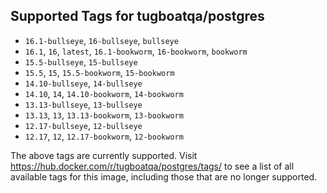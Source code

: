 ## Supported Tags for tugboatqa/postgres

* `16.1-bullseye`, `16-bullseye`, `bullseye`
* `16.1`, `16`, `latest`, `16.1-bookworm`, `16-bookworm`, `bookworm`
* `15.5-bullseye`, `15-bullseye`
* `15.5`, `15`, `15.5-bookworm`, `15-bookworm`
* `14.10-bullseye`, `14-bullseye`
* `14.10`, `14`, `14.10-bookworm`, `14-bookworm`
* `13.13-bullseye`, `13-bullseye`
* `13.13`, `13`, `13.13-bookworm`, `13-bookworm`
* `12.17-bullseye`, `12-bullseye`
* `12.17`, `12`, `12.17-bookworm`, `12-bookworm`

The above tags are currently supported. Visit https://hub.docker.com/r/tugboatqa/postgres/tags/ to see a list of all available tags for this image, including those that are no longer supported.
